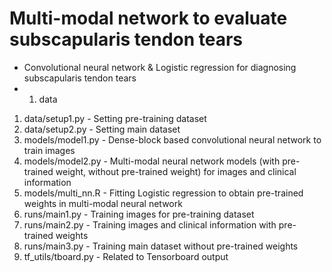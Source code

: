 # Multi-modal network to evaluate subscapularis tendon tears
 - Convolutional neural network & Logistic regression for diagnosing subscapularis tendon tears
  - 1. data
   1. data/setup1.py       - Setting pre-training dataset
   2. data/setup2.py       - Setting main dataset
   3. models/model1.py     - Dense-block based convolutional neural network to train images
   4. models/model2.py     - Multi-modal neural network models (with pre-trained weight, without pre-trained weight) for images and clinical information
   5. models/multi_nn.R    - Fitting Logistic regression to obtain pre-trained weights in multi-modal neural network
   6. runs/main1.py        - Training images for pre-training dataset 
   7. runs/main2.py        - Training images and clinical information with pre-trained weights
   8. runs/main3.py        - Training main dataset without pre-trained weights
   9. tf_utils/tboard.py   - Related to Tensorboard output
